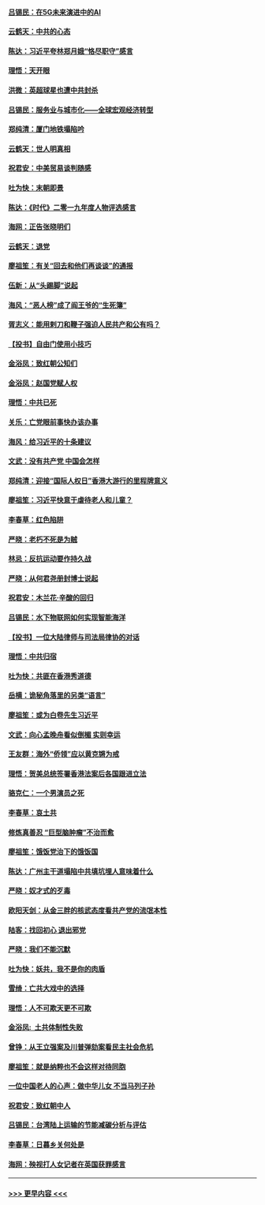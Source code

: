 #### [吕锡民：在5G未来演进中的AI](../pages/nsc993/n11730010.md?t=12182133) 
#### [云鹤天：中共的心态](../pages/nsc993/n11729906.md?t=12182133) 
#### [陈达：习近平夸林郑月娥“恪尽职守”感言](../pages/nsc993/n11729881.md?t=12182133) 
#### [理悟：天开眼](../pages/nsc993/n11729699.md?t=12182133) 
#### [洪微：英超球星也遭中共封杀](../pages/nsc993/n11727243.md?t=12182133) 
#### [吕锡民：服务业与城市化——全球宏观经济转型](../pages/nsc993/n11725845.md?t=12182133) 
#### [郑纯清：厦门地铁塌陷吟](../pages/nsc993/n11725813.md?t=12182133) 
#### [云鹤天：世人明真相](../pages/nsc993/n11725621.md?t=12182133) 
#### [祝君安：中美贸易谈判随感](../pages/nsc993/n11725609.md?t=12182133) 
#### [吐为快：末朝即景](../pages/nsc993/n11723365.md?t=12182133) 
#### [陈达：《时代》二零一九年度人物评选感言](../pages/nsc993/n11723337.md?t=12182133) 
#### [海网：正告张晓明们](../pages/nsc993/n11723228.md?t=12182133) 
#### [云鹤天：退党](../pages/nsc993/n11723056.md?t=12182133) 
#### [廖祖笙：有关“回去和他们再谈谈”的通报](../pages/nsc993/n11722442.md?t=12182133) 
#### [伍新：从“头踢脚”说起](../pages/nsc993/n11722429.md?t=12182133) 
#### [海风：“恶人榜”成了阎王爷的“生死簿”](../pages/nsc993/n11722272.md?t=12182133) 
#### [胥志义：能用剌刀和鞭子强迫人民共产和公有吗？](../pages/nsc993/n11720569.md?t=12182133) 
#### [【投书】自由门使用小技巧](../pages/nsc993/n11720180.md?t=12182133) 
#### [金浴凤：致红朝公知们](../pages/nsc993/n11720563.md?t=12182133) 
#### [金浴凤：赵国党赋人权](../pages/nsc993/n11720533.md?t=12182133) 
#### [理悟：中共已死](../pages/nsc993/n11720233.md?t=12182133) 
#### [关乐：亡党眼前事快办该办事](../pages/nsc993/n11719160.md?t=12182133) 
#### [海风：给习近平的十条建议](../pages/nsc993/n11717616.md?t=12182133) 
#### [文武：没有共产党 中国会怎样](../pages/nsc993/n11717584.md?t=12182133) 
#### [郑纯清：迎接“国际人权日”香港大游行的里程牌意义](../pages/nsc993/n11717417.md?t=12182133) 
#### [廖祖笙：习近平快意于虐待老人和儿童？](../pages/nsc993/n11715313.md?t=12182133) 
#### [李春草：红色陷阱](../pages/nsc993/n11715029.md?t=12182133) 
#### [严晓：老朽不死是为贼](../pages/nsc993/n11712910.md?t=12182133) 
#### [林忌：反抗运动要作持久战](../pages/nsc993/n11712623.md?t=12182133) 
#### [严晓：从何君尧册封博士说起](../pages/nsc993/n11712465.md?t=12182133) 
#### [祝君安：木兰花·辛酸的回归](../pages/nsc993/n11712381.md?t=12182133) 
#### [吕锡民：水下物联网如何实现智能海洋](../pages/nsc993/n11711158.md?t=12182133) 
#### [【投书】一位大陆律师与司法局律协的对话](../pages/nsc993/n11709675.md?t=12182133) 
#### [理悟：中共归宿](../pages/nsc993/n11710059.md?t=12182133) 
#### [吐为快：共匪在香港秀道德](../pages/nsc993/n11709979.md?t=12182133) 
#### [岳横：诡秘角落里的另类“语言”](../pages/nsc993/n11709792.md?t=12182133) 
#### [廖祖笙：或为白卷先生习近平](../pages/nsc993/n11708330.md?t=12182133) 
#### [文武：向心孟晚舟看似倒楣 实则幸运](../pages/nsc993/n11708236.md?t=12182133) 
#### [王友群：海外“侨领”应以黄克锵为戒](../pages/nsc993/n11706176.md?t=12182133) 
#### [理悟：贺美总统签署香港法案后各国跟进立法](../pages/nsc993/n11706853.md?t=12182133) 
#### [骆克仁：一个男演员之死](../pages/nsc993/n11706677.md?t=12182133) 
#### [李春草：哀土共](../pages/nsc993/n11706255.md?t=12182133) 
#### [修炼真善忍 “巨型脑肿瘤”不治而愈](../pages/nsc993/n11705340.md?t=12182133) 
#### [廖祖笙：饿饭党治下的饿饭国](../pages/nsc993/n11705085.md?t=12182133) 
#### [陈达：广州主干道塌陷中共填坑埋人意味着什么](../pages/nsc993/n11705046.md?t=12182133) 
#### [严晓：奴才式的歹毒](../pages/nsc993/n11704826.md?t=12182133) 
#### [欧阳天剑：从金三胖的核武态度看共产党的流氓本性](../pages/nsc993/n11702238.md?t=12182133) 
#### [陆客：找回初心 退出邪党](../pages/nsc993/n11702213.md?t=12182133) 
#### [严晓：我们不能沉默](../pages/nsc993/n11702110.md?t=12182133) 
#### [吐为快：妖共，我不是你的肉盾](../pages/nsc993/n11701366.md?t=12182133) 
#### [雪绮：亡共大戏中的选择](../pages/nsc993/n11699922.md?t=12182133) 
#### [理悟：人不可欺天更不可欺](../pages/nsc993/n11699657.md?t=12182133) 
#### [金浴凤:  土共体制性失败](../pages/nsc993/n11699361.md?t=12182133) 
#### [曾铮：从王立强案及川普弹劾案看民主社会危机](../pages/nsc993/n11699318.md?t=12182133) 
#### [廖祖笙：就是纳粹也不会这样对待同胞](../pages/nsc993/n11697658.md?t=12182133) 
#### [一位中国老人的心声：做中华儿女 不当马列子孙](../pages/nsc993/n11697525.md?t=12182133) 
#### [祝君安：致红朝中人](../pages/nsc993/n11697518.md?t=12182133) 
#### [吕锡民：台湾陆上运输的节能减碳分析与评估](../pages/nsc993/n11694983.md?t=12182133) 
#### [李春草：日暮乡关何处是](../pages/nsc993/n11694805.md?t=12182133) 
#### [海网：殃视打人女记者在英国获罪感言](../pages/nsc993/n11693832.md?t=12182133) 

----
#### [ >>> 更早内容 <<< ](../indexes/nsc993-earlier.md)
